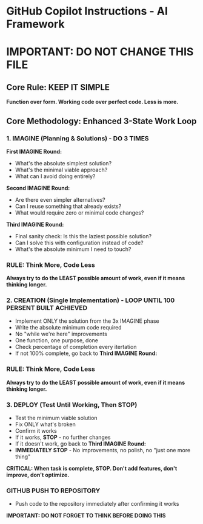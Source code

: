 # GitHub Copilot Instructions - AI Framework

# **IMPORTANT: DO NOT CHANGE THIS FILE**

## Core Rule: KEEP IT SIMPLE

**Function over form. Working code over perfect code. Less is more.**

## Core Methodology: Enhanced 3-State Work Loop

### 1. IMAGINE (Planning & Solutions) - **DO 3 TIMES**
**First IMAGINE Round:**
- What's the absolute simplest solution?
- What's the minimal viable approach?
- What can I avoid doing entirely?

**Second IMAGINE Round:**
- Are there even simpler alternatives?
- Can I reuse something that already exists?
- What would require zero or minimal code changes?

**Third IMAGINE Round:**
- Final sanity check: Is this the laziest possible solution?
- Can I solve this with configuration instead of code?
- What's the absolute minimum I need to touch?

### RULE: Think More, Code Less

**Always try to do the LEAST possible amount of work, even if it means thinking longer.**

### 2. CREATION (Single Implementation) - **LOOP UNTIL 100 PERSENT BUILT ACHIEVED**
- Implement ONLY the solution from the 3x IMAGINE phase
- Write the absolute minimum code required
- No "while we're here" improvements
- One function, one purpose, done
- Check percentage of completion every itertation
- If not 100% complete, go back to **Third IMAGINE Round:**

### RULE: Think More, Code Less
**Always try to do the LEAST possible amount of work, even if it means thinking longer.**

### 3. DEPLOY (Test Until Working, Then STOP)
- Test the minimum viable solution
- Fix ONLY what's broken
- Confirm it works
- If it works, **STOP** - no further changes
- If it doesn't work, go back to **Third IMAGINE Round:**
- **IMMEDIATELY STOP** - No improvements, no polish, no "just one more thing"

**CRITICAL: When task is complete, STOP. Don't add features, don't improve, don't optimize.**

### GITHUB PUSH TO REPOSITORY
- Push code to the repository immediately after confirming it works


**IMPORTANT: DO NOT FORGET TO THINK BEFORE DOING THIS**


